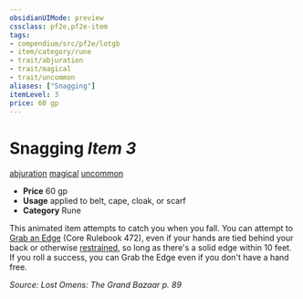 ```yaml
---
obsidianUIMode: preview
cssclass: pf2e,pf2e-item
tags:
- compendium/src/pf2e/lotgb
- item/category/rune
- trait/abjuration
- trait/magical
- trait/uncommon
aliases: ["Snagging"]
itemLevel: 3
price: 60 gp
---
```

# Snagging *Item 3*  
[abjuration](../../../rules/traits/abjuration.md)  [magical](../../../rules/traits/magical.md)  [uncommon](../../../rules/traits/uncommon.md)  

- **Price** 60 gp
- **Usage** applied to belt, cape, cloak, or scarf
- **Category** Rune

This animated item attempts to catch you when you fall. You can attempt to [Grab an Edge](../../../rules/actions/grab-an-edge.md) (Core Rulebook 472), even if your hands are tied behind your back or otherwise [restrained](../../../rules/conditions.md#Restrained), so long as there's a solid edge within 10 feet. If you roll a success, you can Grab the Edge even if you don't have a hand free.

*Source: Lost Omens: The Grand Bazaar p. 89*
